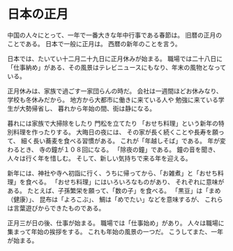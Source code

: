 # 日本の正月

中国の人々にとって、一年で一番大きな年中行事である春節は。
旧暦の正月のことである。
日本で一般に正月は。
西暦の新年のことを言う。

日本では、たいてい十二月二十九日に正月休みが始まる。
職場では二十八日に「仕事納め」がある、その風景はテレビニュースにもなり、年末の風物となっている。

正月休みは、家族で過ごす一家団らんの時だ。
会社は一週間ほどお休みなり、
学校も冬休みだから。
地方から大都市に働きに来ている人や
勉強に来ている学生が大勢帰省し、
暮れから年始の間、街は静になる。

暮れには家族で大掃除をしたり
門松を立てたり
「おせち料理」という新年の特別料理を作ったりする。
大晦日の夜には、
その家が長く続くことや長寿を願って、
細く長い蕎麦を食べる習慣がある。
これが「年越しそば」である。
年が変わるとき、
寺の鐘が１０８回になる。
「除夜の鐘」である。
鐘の音を聞き、
人々は行く年を惜しむ。
そして、新しい気持ちで来る年を迎える。

新年には、神社や寺へ初詣に行く、うちに帰ってから、「お雑煮」と「おせち料理」を食べる。
「おせち料理」にはいろいろなものがあり、
それぞれに意味がある。
たとえば、子孫繁栄を願って、「数の子」を食べる。
「黒豆」は「まめ（健康）」、
昆布は「よろこぶ」、
鯛は「めでたい」などを意味するが、
これらは言葉遊びからできたものである。

正月三が日の後、仕事が始まる。
職場では「仕事始め」があり。
人々は職場に集まって年始の挨拶をする。
これも年始の風景の一つだ。
こうしてまた、一年が始まる。